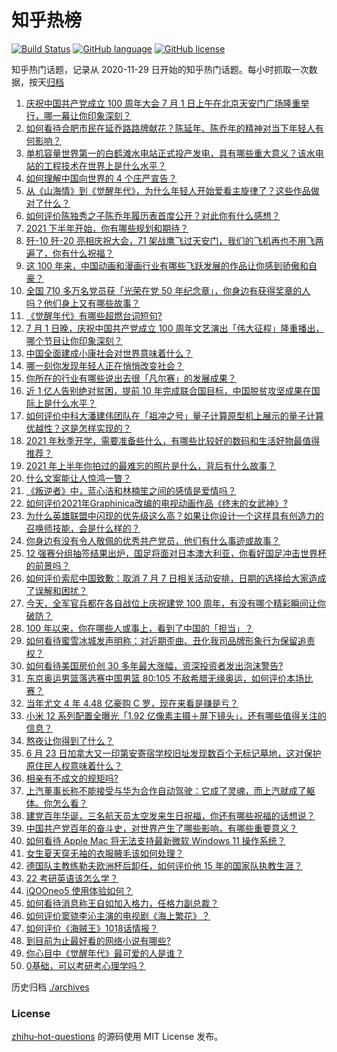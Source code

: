 # 知乎热榜
[![Build Status](https://github.com/ToWeLong/zhihu-hot-questions/workflows/CI/badge.svg)](https://github.com/ToWeLong/zhihu-hot-questions/actions)
[![GitHub language](https://img.shields.io/badge/language-golang-orange.svg)](https://golang.org/)
[![GitHub license](https://img.shields.io/github/license/ToWeLong/zhihu-hot-questions)](https://github.com/ToWeLong/zhihu-hot-questions/blob/main/LICENSE)

知乎热门话题，记录从 2020-11-29 日开始的知乎热门话题。每小时抓取一次数据，按天[归档](./archives)

<!-- BEGIN -->

1. [庆祝中国共产党成立 100 周年大会 7 月 1 日上午在北京天安门广场隆重举行，哪一幕让你印象深刻？](https://www.zhihu.com/question/469219832)
1. [如何看待合肥市民在延乔路路牌献花？陈延年、陈乔年的精神对当下年轻人有何影响？](https://www.zhihu.com/question/469128325)
1. [单机容量世界第一的白鹤滩水电站正式投产发电，具有哪些重大意义？该水电站的工程技术在世界上是什么水平？](https://www.zhihu.com/question/468406905)
1. [如何理解中国向世界的 4 个庄严宣告？](https://www.zhihu.com/question/469269512)
1. [从《山海情》到《觉醒年代》，为什么年轻人开始爱看主旋律了？这些作品做对了什么？](https://www.zhihu.com/question/469250416)
1. [如何评价陈独秀之子陈乔年履历表首度公开？对此你有什么感想？](https://www.zhihu.com/question/464933522)
1. [2021 下半年开始，你有哪些规划和期待？](https://www.zhihu.com/question/469485176)
1. [歼-10 歼-20 亮相庆祝大会，71 架战鹰飞过天安门，我们的飞机再也不用飞两遍了，你有什么祝福？](https://www.zhihu.com/question/469230952)
1. [这 100 年来，中国动画和漫画行业有哪些飞跃发展的作品让你感到骄傲和自豪？](https://www.zhihu.com/question/469245060)
1. [全国 710 多万名党员获「光荣在党 50 年纪念章」，你身边有获得奖章的人吗？他们身上又有哪些故事？](https://www.zhihu.com/question/469220759)
1. [《觉醒年代》有哪些超燃台词短句?](https://www.zhihu.com/question/463340352)
1. [7 月 1 日晚，庆祝中国共产党成立 100 周年文艺演出「伟大征程」隆重播出，哪个节目让你印象深刻？](https://www.zhihu.com/question/469370926)
1. [中国全面建成小康社会对世界意味着什么？](https://www.zhihu.com/question/469243529)
1. [哪一刻你发现年轻人正在悄悄改变社会？](https://www.zhihu.com/question/447184915)
1. [你所在的行业有哪些说出去很「凡尔赛」的发展成果？](https://www.zhihu.com/question/447184680)
1. [近 1 亿人告别绝对贫困，提前 10 年完成联合国目标，中国脱贫攻坚成果在国际上是什么水平？](https://www.zhihu.com/question/446264543)
1. [如何评价中科大潘建伟团队在「祖冲之号」量子计算原型机上展示的量子计算优越性？这是怎样实现的？](https://www.zhihu.com/question/468741820)
1. [2021 年秋季开学，需要准备些什么，有哪些比较好的数码和生活好物最值得推荐？](https://www.zhihu.com/question/468815943)
1. [2021 年上半年你拍过的最难忘的照片是什么，背后有什么故事？](https://www.zhihu.com/question/469312329)
1. [什么文案能让人惊鸿一瞥？](https://www.zhihu.com/question/451181423)
1. [《叛逆者》中，蓝心洁和林楠笙之间的感情是爱情吗？](https://www.zhihu.com/question/468148621)
1. [如何评价2021年Graphinica改编的电视动画作品《终末的女武神》?](https://www.zhihu.com/question/464238824)
1. [为什么英雄联盟中闪现的优先级这么高？如果让你设计一个这样具有创造力的召唤师技能，会是什么样的？](https://www.zhihu.com/question/462353798)
1. [你身边有没有令人敬佩的优秀共产党员，他们有什么事迹或故事？](https://www.zhihu.com/question/460118406)
1. [12 强赛分组抽签结果出炉，国足将面对日本澳大利亚，你看好国足冲击世界杯的前景吗？](https://www.zhihu.com/question/469309297)
1. [如何评价索尼中国致歉：取消 7 月 7 日相关活动安排，日期的选择给大家造成了误解和困扰？](https://www.zhihu.com/question/469292670)
1. [今天，全军官兵都在各自战位上庆祝建党 100 周年，有没有哪个精彩瞬间让你破防？](https://www.zhihu.com/question/469245739)
1. [100 年以来，你在哪些人或事上，看到了中国的「担当」？](https://www.zhihu.com/question/469083054)
1. [如何看待蜜雪冰城发声明称：对近期歪曲、丑化我司品牌形象行为保留追责权？](https://www.zhihu.com/question/469115341)
1. [如何看待美国房价创 30 多年最大涨幅，资深投资者发出泡沫警告?](https://www.zhihu.com/question/468992825)
1. [东京奥运男篮落选赛中国男篮 80:105 不敌希腊无缘奥运，如何评价本场比赛？](https://www.zhihu.com/question/469450593)
1. [当年尤文 4 年 4.48 亿豪购 C 罗，现在来看是赚是亏？](https://www.zhihu.com/question/460546114)
1. [小米 12 系列配置全曝光「1.92 亿像素主摄＋屏下镜头」，还有哪些值得关注的信息？](https://www.zhihu.com/question/468724694)
1. [熬夜让你得到了什么？](https://www.zhihu.com/question/466329074)
1. [6 月 23 日加拿大又一印第安寄宿学校旧址发现数百个无标记墓地，这对保护原住民人权意味着什么？](https://www.zhihu.com/question/466975825)
1. [相亲有不成文的规矩吗?](https://www.zhihu.com/question/453068049)
1. [上汽董事长称不能接受与华为合作自动驾驶：它成了灵魂，而上汽就成了躯体。你怎么看？](https://www.zhihu.com/question/469323054)
1. [建党百年华诞，三名航天员太空发来生日祝福，你还有哪些祝福的话想说？](https://www.zhihu.com/question/469119958)
1. [中国共产党百年的奋斗史，对世界产生了哪些影响，有哪些重要意义？](https://www.zhihu.com/question/469274581)
1. [如何看待 Apple Mac 将无法支持最新微软 Windows 11 操作系统？](https://www.zhihu.com/question/468831434)
1. [女生夏天穿无袖的衣服腋毛该如何处理？](https://www.zhihu.com/question/49147353)
1. [德国队主教练勒夫欧洲杯后卸任，如何评价他 15 年的国家队执教生涯？](https://www.zhihu.com/question/468951189)
1. [22 考研英语该怎么学？](https://www.zhihu.com/question/468763233)
1. [iQOOneo5 使用体验如何？](https://www.zhihu.com/question/453142804)
1. [如何看待消息称王自如加入格力，任格力副总裁？](https://www.zhihu.com/question/465492294)
1. [如何评价窦骁李沁主演的电视剧《海上繁花》？](https://www.zhihu.com/question/466748640)
1. [如何评价《海贼王》1018话情报？](https://www.zhihu.com/question/468882554)
1. [到目前为止最好看的网络小说有哪些?](https://www.zhihu.com/question/309401257)
1. [你心目中《觉醒年代》最可爱的人是谁？](https://www.zhihu.com/question/461358216)
1. [0基础，可以考研考心理学吗？](https://www.zhihu.com/question/454143796)

<!-- END -->

历史归档 [./archives](./archives)


### License
[zhihu-hot-questions](https://github.com/towelong/zhihu-hot-questions) 的源码使用 MIT License 发布。